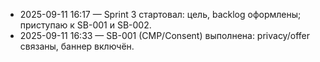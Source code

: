 ﻿- 2025-09-11 16:17 — Sprint 3 стартовал: цель, backlog оформлены; приступаю к SB-001 и SB-002.
- 2025-09-11 16:33 — SB-001 (CMP/Consent) выполнена: privacy/offer связаны, баннер включён.
